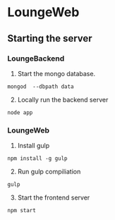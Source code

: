 # LoungeWeb

## Starting the server
### LoungeBackend

1. Start the mongo database.
```
mongod  --dbpath data
```

2. Locally run the backend server
```
node app
```

### LoungeWeb
1. Install gulp
```
npm install -g gulp
```
2. Run gulp compiliation
```
gulp
```

3. Start the frontend server
```
npm start
```
